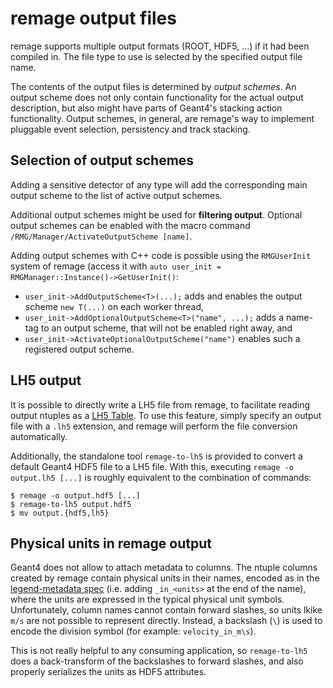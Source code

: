 # remage output files

remage supports multiple output formats (ROOT, HDF5, ...) if it had been
compiled in. The file type to use is selected by the specified output file
name.

The contents of the output files is determined by *output schemes*. An output
scheme does not only contain functionality for the actual output description,
but also might have  parts of Geant4's stacking action functionality. Output
schemes, in general, are remage's way to implement pluggable event selection,
persistency and track stacking.

## Selection of output schemes

Adding a sensitive detector of any type will add the corresponding main output
scheme to the list of active output schemes.

Additional output schemes might be used for **filtering output**. Optional
output schemes can be enabled with the macro command
`/RMG/Manager/ActivateOutputScheme [name]`.

Adding output schemes with C++ code is possible using the `RMGUserInit` system
of remage (access it with `auto user_init =
RMGManager::Instance()->GetUserInit()`:

- `user_init->AddOutputScheme<T>(...);` adds and enables the output scheme `new
  T(...)` on each worker thread,
- `user_init->AddOptionalOutputScheme<T>("name", ...);` adds a name-tag to an
  output scheme, that will not be enabled right away, and
- `user_init->ActivateOptionalOutputScheme("name")` enables such a registered
  output scheme.

## LH5 output

It is possible to directly write a LH5 file from remage, to facilitate reading
output ntuples as a [LH5
Table](https://legend-exp.github.io/legend-data-format-specs/dev/hdf5/#Table).
To use this feature, simply specify an output file with a `.lh5` extension, and
remage will perform the file conversion automatically.

Additionally, the standalone tool `remage-to-lh5` is provided to convert a
default Geant4 HDF5 file to a LH5 file. With this, executing `remage -o
output.lh5 [...]` is roughly equivalent to the combination of commands:

```console
$ remage -o output.hdf5 [...]
$ remage-to-lh5 output.hdf5
$ mv output.{hdf5,lh5}
```

## Physical units in remage output

Geant4 does not allow to attach metadata to columns. The ntuple columns created
by remage contain physical units in their names, encoded as in the
[legend-metadata
spec](https://legend-exp.github.io/legend-data-format-specs/dev/metadata/#Physical-units)
(i.e. adding `_in_<units>` at the end of the name), where the units are
expressed in the typical physical unit symbols. Unfortunately, column names
cannot contain forward slashes, so units lkike `m/s` are not possible to
represent directly. Instead, a backslash (`\`) is used to encode the division
symbol (for example: `velocity_in_m\s`).

This is not really helpful to any consuming application, so `remage-to-lh5`
does a back-transform of the backslashes to forward slashes, and also properly
serializes the units as HDF5 attributes.
